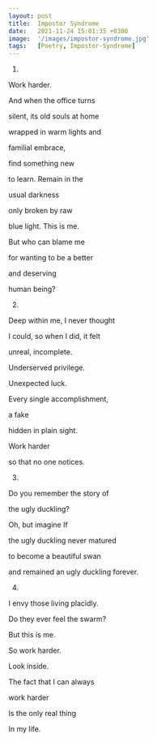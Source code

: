 ```yaml
---
layout: post
title:  Impostor Syndrome
date:   2021-11-24 15:01:35 +0300
image:  '/images/impostor-syndrome.jpg'
tags:   [Poetry, Impostor-Syndrome]
---
```


1.

Work harder.

And when the office turns

silent, its old souls at home

wrapped in warm lights and

familial embrace,

find something new

to learn. Remain in the

usual darkness

only broken by raw

blue light. This is me.

But who can blame me

for wanting to be a better

and deserving

human being?

2.

Deep within me, I never thought

I could, so when I did, it felt

unreal, incomplete.

Underserved privilege.

Unexpected luck.

Every single accomplishment,

a fake

hidden in plain sight.

Work harder

so that no one notices.

3.

Do you remember the story of

the ugly duckling?

Oh, but imagine If

the ugly duckling never matured

to become a beautiful swan

and remained an ugly duckling forever.

4.

I envy those living placidly.

Do they ever feel the swarm?

But this is me.

So work harder.

Look inside.

The fact that I can always

work harder

Is the only real thing

In my life.